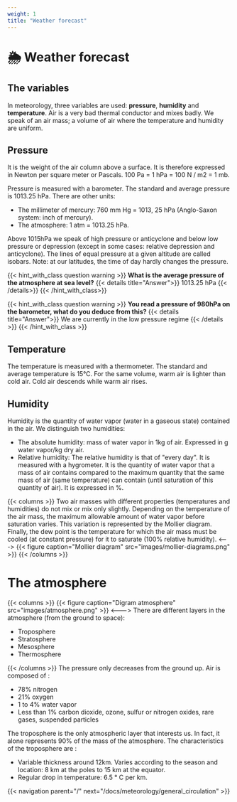 ```yaml
---
weight: 1
title: "Weather forecast"
---
```


# 🌦 Weather forecast

## The variables

In meteorology, three variables are used: **pressure**, **humidity** and **temperature**. Air is a very bad thermal conductor and mixes badly. We speak of an air mass; a volume of air where the temperature and humidity are uniform.

## Pressure

It is the weight of the air column above a surface. It is therefore expressed in Newton per square meter or Pascals.
100 Pa = 1 hPa = 100 N / m2 = 1 mb.

Pressure is measured with a barometer.
The standard and average pressure is 1013.25 hPa.
There are other units:

- The millimeter of mercury: 760 mm Hg = 1013, 25 hPa (Anglo-Saxon system: inch of mercury).
- The atmosphere: 1 atm = 1013.25 hPa.

Above 1015hPa we speak of high pressure or anticyclone and below low pressure or depression (except in some cases: relative depression and anticyclone).
The lines of equal pressure at a given altitude are called isobars.
Note: at our latitudes, the time of day hardly changes the pressure.

{{< hint_with_class question warning >}}
**What is the average pressure of the atmosphere at sea level?**
{{< details title="Answer">}}
1013.25 hPa
{{< /details>}}
{{< /hint_with_class>}}

{{< hint_with_class question warning >}}
**You read a pressure of 980hPa on the barometer, what do you deduce from this?**
{{< details title="Answer">}}
We are currently in the low pressure regime
{{< /details >}}
{{< /hint_with_class >}}

## Temperature

The temperature is measured with a thermometer. The standard and average temperature is 15°C. For the same volume, warm air is lighter than cold air. Cold air descends while warm air rises.

## Humidity

Humidity is the quantity of water vapor (water in a gaseous state) contained in the air. We distinguish two humidities:

- The absolute humidity: mass of water vapor in 1kg of air. Expressed in g water vapor/kg dry air.
- Relative humidity: The relative humidity is that of "every day". It is measured with a hygrometer. It is the quantity of water vapor that a mass of air contains compared to the maximum quantity that the same mass of air (same temperature) can contain (until saturation of this quantity of air). It is expressed in %.

{{< columns >}}
Two air masses with different properties (temperatures and humidities) do not mix or mix only slightly. Depending on the temperature of the air mass, the maximum allowable amount of water vapor before saturation varies. This variation is represented by the Mollier diagram. Finally, the dew point is the temperature for which the air mass must be cooled (at constant pressure) for it to saturate (100% relative humidity).
<--->
{{< figure caption="Mollier diagram" src="images/mollier-diagrams.png" >}}
{{< /columns >}}

# The atmosphere
{{< columns >}}
{{< figure caption="Digram atmosphere" src="images/atmosphere.png" >}}
<--->
There are different layers in the atmosphere (from the ground to space):

- Troposphere
- Stratosphere
- Mesosphere
- Thermosphere

{{< /columns >}}
The pressure only decreases from the ground up. Air is composed of :

- 78% nitrogen
- 21% oxygen
- 1 to 4% water vapor
- Less than 1% carbon dioxide, ozone, sulfur or nitrogen oxides, rare gases, suspended particles

The troposphere is the only atmospheric layer that interests us. In fact, it alone represents 90% of the mass of the atmosphere.
The characteristics of the troposphere are :

- Variable thickness around 12km. Varies according to the season and location: 8 km at the poles to 15 km at the equator.
- Regular drop in temperature: 6.5 ° C per km.

{{< navigation parent="/" next="/docs/meteorology/general_circulation" >}}
